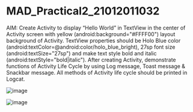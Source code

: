 # MAD_Practical2_21012011032

AIM: Create Activity to display “Hello World” in TextView in the center of Activity screen with yellow (android:background="#FFFF00") layout background of Activity. TextView properties should be Holo Blue color (android:textColor=@android:color/holo_blue_bright), 27sp font size (android:textSize="27sp") and make text style bold and italic (android:textStyle="bold|italic"). After creating Activity, demonstrate functions of Activity Life Cycle by using Log message, Toast message & Snackbar message. All methods of Activity life cycle should be printed in Logcat.

![image](https://github.com/JaviyaShreya/MAD_Practical2_21012011032/assets/98646013/77c52edd-3c98-422f-938a-95070e91423e)

![image](https://github.com/JaviyaShreya/MAD_Practical2_21012011032/assets/98646013/87a208fe-b216-45bc-895d-e0a8805998b2)
